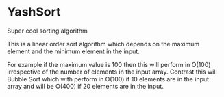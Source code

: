 # YashSort
Super cool sorting algorithm

This is a linear order sort algorithm which depends on the maximum element and the minimum element in the input. 

For example if the maximum value is 100 then this will perform in O(100) irrespective of the number of elements in the input array. Contrast this will Bubble Sort which with perform in O(100) if 10 elements are in the input array and will be O(400) if 20 elements are in the input.
